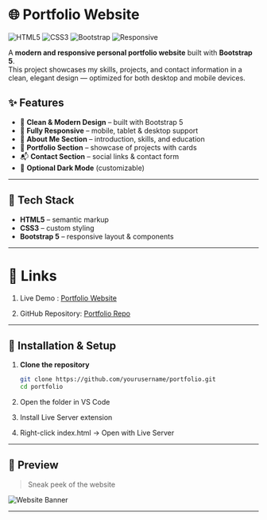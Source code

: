 # 🌐 Portfolio Website

![HTML5](https://img.shields.io/badge/HTML5-orange?logo=html5&logoColor=white)
![CSS3](https://img.shields.io/badge/CSS3-blue?logo=css3&logoColor=white)
![Bootstrap](https://img.shields.io/badge/Bootstrap-563D7C?logo=bootstrap&logoColor=white)
![Responsive](https://img.shields.io/badge/Responsive-Yes-brightgreen)

A **modern and responsive personal portfolio website** built with **Bootstrap 5**.  
This project showcases my skills, projects, and contact information in a clean, elegant design — optimized for both desktop and mobile devices.  

## ✨ Features
- 🎨 **Clean & Modern Design** – built with Bootstrap 5  
- 📱 **Fully Responsive** – mobile, tablet & desktop support  
- 👤 **About Me Section** – introduction, skills, and education  
- 💼 **Portfolio Section** – showcase of projects with cards  
- 📬 **Contact Section** – social links & contact form  
- 🌙 **Optional Dark Mode** (customizable)  

---

## 🧰 Tech Stack
- **HTML5** – semantic markup  
- **CSS3** – custom styling  
- **Bootstrap 5** – responsive layout & components  

---

# 🔗 Links

1. Live Demo : [Portfolio Website](https://codewithjoshuakj.github.io/portfolio/)

2. GitHub Repository: [ Portfolio Repo](https://github.com/codewithjoshuakj/portfolio.git) 

---

## 📂 Installation & Setup

1. **Clone the repository**
   ```bash
   git clone https://github.com/yourusername/portfolio.git
   cd portfolio
2. Open the folder in VS Code

3. Install Live Server extension

4. Right-click index.html → Open with Live Server
   
---   

## 📸 Preview
> Sneak peek of the website  

![Website Banner](assets/img/codewithjoshuakj.github.io_portfolio_.png)

---